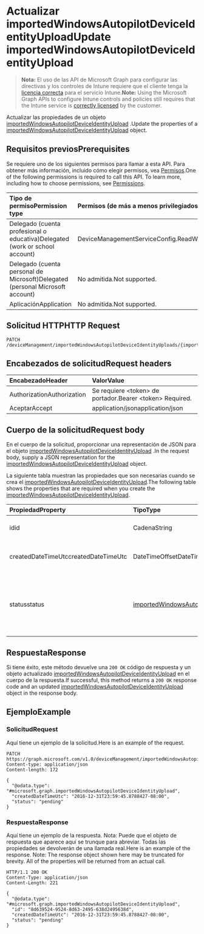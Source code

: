# <a name="update-importedwindowsautopilotdeviceidentityupload"></a><span data-ttu-id="ec4c6-101">Actualizar importedWindowsAutopilotDeviceIdentityUpload</span><span class="sxs-lookup"><span data-stu-id="ec4c6-101">Update importedWindowsAutopilotDeviceIdentityUpload</span></span>

> <span data-ttu-id="ec4c6-102">**Nota:** El uso de las API de Microsoft Graph para configurar las directivas y los controles de Intune requiere que el cliente tenga la [licencia correcta](https://go.microsoft.com/fwlink/?linkid=839381) para el servicio Intune.</span><span class="sxs-lookup"><span data-stu-id="ec4c6-102">**Note:** Using the Microsoft Graph APIs to configure Intune controls and policies still requires that the Intune service is [correctly licensed](https://go.microsoft.com/fwlink/?linkid=839381) by the customer.</span></span>

<span data-ttu-id="ec4c6-103">Actualizar las propiedades de un objeto [importedWindowsAutopilotDeviceIdentityUpload](../resources/intune_enrollment_importedwindowsautopilotdeviceidentityupload.md) .</span><span class="sxs-lookup"><span data-stu-id="ec4c6-103">Update the properties of a [importedWindowsAutopilotDeviceIdentityUpload](../resources/intune_enrollment_importedwindowsautopilotdeviceidentityupload.md) object.</span></span>
## <a name="prerequisites"></a><span data-ttu-id="ec4c6-104">Requisitos previos</span><span class="sxs-lookup"><span data-stu-id="ec4c6-104">Prerequisites</span></span>
<span data-ttu-id="ec4c6-p101">Se requiere uno de los siguientes permisos para llamar a esta API. Para obtener más información, incluido cómo elegir permisos, vea [Permisos](../../../concepts/permissions_reference.md).</span><span class="sxs-lookup"><span data-stu-id="ec4c6-p101">One of the following permissions is required to call this API. To learn more, including how to choose permissions, see [Permissions](../../../concepts/permissions_reference.md).</span></span>

|<span data-ttu-id="ec4c6-107">Tipo de permiso</span><span class="sxs-lookup"><span data-stu-id="ec4c6-107">Permission type</span></span>|<span data-ttu-id="ec4c6-108">Permisos (de más a menos privilegiados)</span><span class="sxs-lookup"><span data-stu-id="ec4c6-108">Permissions (from most to least privileged)</span></span>|
|:---|:---|
|<span data-ttu-id="ec4c6-109">Delegado (cuenta profesional o educativa)</span><span class="sxs-lookup"><span data-stu-id="ec4c6-109">Delegated (work or school account)</span></span>|<span data-ttu-id="ec4c6-110">DeviceManagementServiceConfig.ReadWrite.All</span><span class="sxs-lookup"><span data-stu-id="ec4c6-110">DeviceManagementServiceConfig.ReadWrite.All</span></span>|
|<span data-ttu-id="ec4c6-111">Delegado (cuenta personal de Microsoft)</span><span class="sxs-lookup"><span data-stu-id="ec4c6-111">Delegated (personal Microsoft account)</span></span>|<span data-ttu-id="ec4c6-112">No admitida.</span><span class="sxs-lookup"><span data-stu-id="ec4c6-112">Not supported.</span></span>|
|<span data-ttu-id="ec4c6-113">Aplicación</span><span class="sxs-lookup"><span data-stu-id="ec4c6-113">Application</span></span>|<span data-ttu-id="ec4c6-114">No admitida.</span><span class="sxs-lookup"><span data-stu-id="ec4c6-114">Not supported.</span></span>|

## <a name="http-request"></a><span data-ttu-id="ec4c6-115">Solicitud HTTP</span><span class="sxs-lookup"><span data-stu-id="ec4c6-115">HTTP Request</span></span>
<!-- {
  "blockType": "ignored"
}
-->
``` http
PATCH /deviceManagement/importedWindowsAutopilotDeviceIdentityUploads/{importedWindowsAutopilotDeviceIdentityUploadId}
```

## <a name="request-headers"></a><span data-ttu-id="ec4c6-116">Encabezados de solicitud</span><span class="sxs-lookup"><span data-stu-id="ec4c6-116">Request headers</span></span>
|<span data-ttu-id="ec4c6-117">Encabezado</span><span class="sxs-lookup"><span data-stu-id="ec4c6-117">Header</span></span>|<span data-ttu-id="ec4c6-118">Valor</span><span class="sxs-lookup"><span data-stu-id="ec4c6-118">Value</span></span>|
|:---|:---|
|<span data-ttu-id="ec4c6-119">Authorization</span><span class="sxs-lookup"><span data-stu-id="ec4c6-119">Authorization</span></span>|<span data-ttu-id="ec4c6-120">Se requiere &lt;token&gt; de portador.</span><span class="sxs-lookup"><span data-stu-id="ec4c6-120">Bearer &lt;token&gt; Required.</span></span>|
|<span data-ttu-id="ec4c6-121">Aceptar</span><span class="sxs-lookup"><span data-stu-id="ec4c6-121">Accept</span></span>|<span data-ttu-id="ec4c6-122">application/json</span><span class="sxs-lookup"><span data-stu-id="ec4c6-122">application/json</span></span>|

## <a name="request-body"></a><span data-ttu-id="ec4c6-123">Cuerpo de la solicitud</span><span class="sxs-lookup"><span data-stu-id="ec4c6-123">Request body</span></span>
<span data-ttu-id="ec4c6-124">En el cuerpo de la solicitud, proporcionar una representación de JSON para el objeto [importedWindowsAutopilotDeviceIdentityUpload](../resources/intune_enrollment_importedwindowsautopilotdeviceidentityupload.md) .</span><span class="sxs-lookup"><span data-stu-id="ec4c6-124">In the request body, supply a JSON representation for the [importedWindowsAutopilotDeviceIdentityUpload](../resources/intune_enrollment_importedwindowsautopilotdeviceidentityupload.md) object.</span></span>

<span data-ttu-id="ec4c6-125">La siguiente tabla muestran las propiedades que son necesarias cuando se crea el [importedWindowsAutopilotDeviceIdentityUpload](../resources/intune_enrollment_importedwindowsautopilotdeviceidentityupload.md).</span><span class="sxs-lookup"><span data-stu-id="ec4c6-125">The following table shows the properties that are required when you create the [importedWindowsAutopilotDeviceIdentityUpload](../resources/intune_enrollment_importedwindowsautopilotdeviceidentityupload.md).</span></span>

|<span data-ttu-id="ec4c6-126">Propiedad</span><span class="sxs-lookup"><span data-stu-id="ec4c6-126">Property</span></span>|<span data-ttu-id="ec4c6-127">Tipo</span><span class="sxs-lookup"><span data-stu-id="ec4c6-127">Type</span></span>|<span data-ttu-id="ec4c6-128">Descripción</span><span class="sxs-lookup"><span data-stu-id="ec4c6-128">Description</span></span>|
|:---|:---|:---|
|<span data-ttu-id="ec4c6-129">id</span><span class="sxs-lookup"><span data-stu-id="ec4c6-129">id</span></span>|<span data-ttu-id="ec4c6-130">Cadena</span><span class="sxs-lookup"><span data-stu-id="ec4c6-130">String</span></span>|<span data-ttu-id="ec4c6-131">El GUID para el objeto</span><span class="sxs-lookup"><span data-stu-id="ec4c6-131">The GUID for the object</span></span>|
|<span data-ttu-id="ec4c6-132">createdDateTimeUtc</span><span class="sxs-lookup"><span data-stu-id="ec4c6-132">createdDateTimeUtc</span></span>|<span data-ttu-id="ec4c6-133">DateTimeOffset</span><span class="sxs-lookup"><span data-stu-id="ec4c6-133">DateTimeOffset</span></span>|<span data-ttu-id="ec4c6-134">Fecha y hora cuando se crea la entidad.</span><span class="sxs-lookup"><span data-stu-id="ec4c6-134">DateTime when the entity is created.</span></span>|
|<span data-ttu-id="ec4c6-135">status</span><span class="sxs-lookup"><span data-stu-id="ec4c6-135">status</span></span>|[<span data-ttu-id="ec4c6-136">importedWindowsAutopilotDeviceIdentityUploadStatus</span><span class="sxs-lookup"><span data-stu-id="ec4c6-136">importedWindowsAutopilotDeviceIdentityUploadStatus</span></span>](../resources/intune_enrollment_importedwindowsautopilotdeviceidentityuploadstatus.md)|<span data-ttu-id="ec4c6-137">Estado de la carga.</span><span class="sxs-lookup"><span data-stu-id="ec4c6-137">Upload status.</span></span> <span data-ttu-id="ec4c6-138">Los valores posibles son: `noUpload`, `pending`, `complete` y `error`.</span><span class="sxs-lookup"><span data-stu-id="ec4c6-138">Possible values are: `noUpload`, `pending`, `complete`, `error`.</span></span>|



## <a name="response"></a><span data-ttu-id="ec4c6-139">Respuesta</span><span class="sxs-lookup"><span data-stu-id="ec4c6-139">Response</span></span>
<span data-ttu-id="ec4c6-140">Si tiene éxito, este método devuelve una `200 OK` código de respuesta y un objeto actualizado [importedWindowsAutopilotDeviceIdentityUpload](../resources/intune_enrollment_importedwindowsautopilotdeviceidentityupload.md) en el cuerpo de la respuesta.</span><span class="sxs-lookup"><span data-stu-id="ec4c6-140">If successful, this method returns a `200 OK` response code and an updated [importedWindowsAutopilotDeviceIdentityUpload](../resources/intune_enrollment_importedwindowsautopilotdeviceidentityupload.md) object in the response body.</span></span>

## <a name="example"></a><span data-ttu-id="ec4c6-141">Ejemplo</span><span class="sxs-lookup"><span data-stu-id="ec4c6-141">Example</span></span>
### <a name="request"></a><span data-ttu-id="ec4c6-142">Solicitud</span><span class="sxs-lookup"><span data-stu-id="ec4c6-142">Request</span></span>
<span data-ttu-id="ec4c6-143">Aquí tiene un ejemplo de la solicitud.</span><span class="sxs-lookup"><span data-stu-id="ec4c6-143">Here is an example of the request.</span></span>
``` http
PATCH https://graph.microsoft.com/v1.0/deviceManagement/importedWindowsAutopilotDeviceIdentityUploads/{importedWindowsAutopilotDeviceIdentityUploadId}
Content-type: application/json
Content-length: 172

{
  "@odata.type": "#microsoft.graph.importedWindowsAutopilotDeviceIdentityUpload",
  "createdDateTimeUtc": "2016-12-31T23:59:45.8788427-08:00",
  "status": "pending"
}
```

### <a name="response"></a><span data-ttu-id="ec4c6-144">Respuesta</span><span class="sxs-lookup"><span data-stu-id="ec4c6-144">Response</span></span>
<span data-ttu-id="ec4c6-p103">Aquí tiene un ejemplo de la respuesta. Nota: Puede que el objeto de respuesta que aparece aquí se trunque para abreviar. Todas las propiedades se devolverán de una llamada real.</span><span class="sxs-lookup"><span data-stu-id="ec4c6-p103">Here is an example of the response. Note: The response object shown here may be truncated for brevity. All of the properties will be returned from an actual call.</span></span>
``` http
HTTP/1.1 200 OK
Content-Type: application/json
Content-Length: 221

{
  "@odata.type": "#microsoft.graph.importedWindowsAutopilotDeviceIdentityUpload",
  "id": "8d639524-9524-8d63-2495-638d2495638d",
  "createdDateTimeUtc": "2016-12-31T23:59:45.8788427-08:00",
  "status": "pending"
}
```



